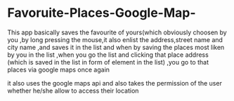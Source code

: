 # Favoruite-Places-Google-Map-
This app basically saves the favourite of yours(which obviously choosen by you 
,by long pressing the mouse,it also enlist the address,street name and city name 
,and saves it in the list and when by saving the places most liken by you in the list
,when you go the list and clicking  that place address (which is saved in the list in 
form of element in the list) ,you go to that places via google maps once again

it also uses the google maps api and also takes the permission of the user whether he/she allow to access their location
